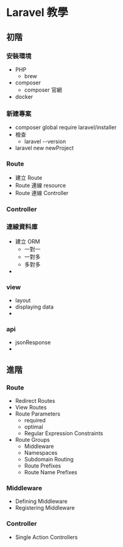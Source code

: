 # Laravel 教學

## 初階
### 安裝環境
* PHP
    * brew
* composer
    * composer 官網
* docker

### 新建專案
* composer global require laravel/installer
* 檢查
    * laravel --version
* laravel new newProject

### Route
* 建立 Route
* Route 連線 resource
* Route 連線 Controller

### Controller
### 連線資料庫
* 建立 ORM
    * 一對一
    * 一對多
    * 多對多
* 
### view
* layout
* displaying data
* 

### api
* jsonResponse
* 

## 進階
### Route
* Redirect Routes
* View Routes
* Route Parameters
    * required
    * optimal
    * Regular Expression Constraints
* Route Groups
    * Middleware
    * Namespaces
    * Subdomain Routing
    * Route Prefixes
    * Route Name Prefixes
### Middleware
* Defining Middleware
* Registering Middleware

### Controller
* Single Action Controllers
